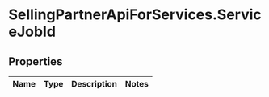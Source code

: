 # SellingPartnerApiForServices.ServiceJobId

## Properties
Name | Type | Description | Notes
------------ | ------------- | ------------- | -------------
